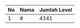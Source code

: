 | No | Nama            | Jumlah Level |
|----|-----------------|--------------|
| 1  | #    |    4341        |
